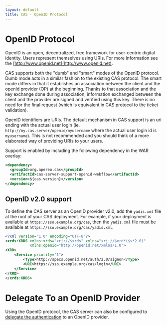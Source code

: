 ```yaml
---
layout: default
title: CAS - OpenID Protocol
---
```


# OpenID Protocol
OpenID is an open, decentralized, free framework for user-centric digital identity. Users represent 
themselves using URIs. For more information see the [http://www.openid.net](http://www.openid.net).

CAS supports both the "dumb" and "smart" modes of the OpenID protocol. Dumb mode acts in a similar fashion 
to the existing CAS protocol. The smart mode differs in that it establishes an association between the client and 
the openId provider (OP) at the beginning. Thanks to that association and the key exchange done during association, 
information exchanged between the client and the provider are signed and verified using this key. There is no need 
for the final request (which is equivalent in CAS protocol to the ticket validation).

OpenID identifiers are URIs. The default mechanism in CAS support is an uri ending with the actual user login 
(ie. `http://my.cas.server/openid/myusername` where the actual user login id is `myusername`).
This is not recommended and you should think of a more elaborated way of providing URIs to your users.

Support is enabled by including the following dependency in the WAR overlay:

```xml
<dependency>
  <groupId>org.apereo.cas</groupId>
  <artifactId>cas-server-support-openid-webflow</artifactId>
  <version>${cas.version}</version>
</dependency>
```

## OpenID v2.0 support

To define the CAS server as an OpenID provider v2.0, add the `yadis.xml` file at the root of your CAS deployment. For example,
if your deployment is available at `https://sso.example.org/cas`, then the `yadis.xml` file must be available at 
`https://sso.example.org/cas/yadis.xml`. 

```xml
<?xml version="1.0" encoding="UTF-8"?>
<xrds:XRDS xmlns:xrds="xri://$xrds" xmlns="xri://$xrd*($v*2.0)"
           xmlns:openid="http://openid.net/xmlns/1.0">
<XRD>
    <Service priority="1">
        <Type>http://specs.openid.net/auth/2.0/signon</Type>
        <URI>https://sso.example.org/cas/login</URI>
    </Service>
</XRD>
</xrds:XRDS>
```

# Delegate To an OpenID Provider

Using the OpenID protocol, the CAS server can also be configured 
to [delegate the authentication](../integration/Delegate-Authentication.html) to an OpenID provider.
